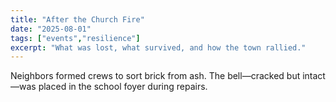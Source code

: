 ```yaml
---
title: "After the Church Fire"
date: "2025-08-01"
tags: ["events","resilience"]
excerpt: "What was lost, what survived, and how the town rallied."
---
```


Neighbors formed crews to sort brick from ash. The bell—cracked but intact—was placed in the school foyer during repairs.
